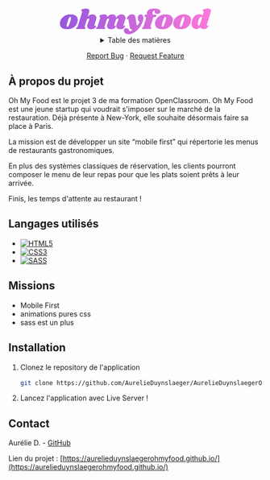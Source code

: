 <a name="readme-top"></a>
<!-- PROJECT LOGO -->
<br />
<div align="center">
  <a href="https://github.com/AurelieDuynslaeger/Memeteo-app/">
    <img src="./assets/logo/ohmyfood-gradient.png" alt="Logo" width="300">
  </a>

<!-- TABLE OF CONTENTS -->
<details>
  <summary>Table des matières</summary>
  <ol>
    <li><a href="#a-propos-du-projet">À propos du projet</a></li>
    <li><a href="#langagesutilises">À propos du projet</a></li>
    <li><a href="#missions">À propos du projet</a></li>
    <li><a href="#installation">Installation</a></li>
    <li><a href="#contact">Contact</a></li>
  </ol>
</details>

<p align="center">
    <a href="https://github.com/AurelieDuynslaeger/Memeteo-app/issues">Report Bug</a>
    ·
    <a href="https://github.com/AurelieDuynslaeger/Memeteo-app/issues">Request Feature</a>
  </p>
</div>



<!-- ABOUT THE PROJECT -->
## À propos du projet

Oh My Food est le projet 3 de ma formation OpenClassroom.
Oh My Food est une jeune startup qui voudrait s'imposer sur le marché de la restauration. Déjà présente à New-York, elle souhaite désormais faire sa place à Paris. 

La mission est de développer un site “mobile first” qui répertorie les menus de restaurants gastronomiques.

En plus des systèmes classiques de réservation, les clients pourront composer le menu de leur repas pour que les plats soient prêts à leur arrivée.

Finis, les temps d'attente au restaurant !


## Langages utilisés

* [![HTML5][html.com]][html-url]
* [![CSS3][css.com]][css-url]
* [![SASS][sass.com]][sass-url]

## Missions

* Mobile First
* animations pures css
* sass est un plus

## Installation

1. Clonez le repository de l'application
   ```sh
   git clone https://github.com/AurelieDuynslaeger/AurelieDuynslaegerOhmyfood.github.io.git
   ```

2. Lancez l'application avec Live Server !
  

## Contact

Aurélie D. - [GitHub](https://github.com/AurelieDuynslaeger/)


Lien du projet : [https://aurelieduynslaegerohmyfood.github.io/](https://aurelieduynslaegerohmyfood.github.io/)


<!-- MARKDOWN LINKS & IMAGES -->

[html.com]: https://img.shields.io/badge/-HTML-f06529?style=flat&logo=html5&logoColor=fff
[html-url]: https://html.com/
[css.com]: https://img.shields.io/badge/-CSS-264de4?style=flat&logo=css3&logoColor=fff
[css-url]: https://www.w3.org/Style/CSS/
[sass.com]: https://img.shields.io/badge/-SASS-cd6799?logo=SASS&logoColor=fff
[sass-url]: https://sass-lang.com/
